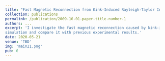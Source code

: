 ```yaml
---
title: "Fast Magnetic Reconnection from Kink-Induced Rayleigh-Taylor Instability"
collection: publications
permalink: /publication/2009-10-01-paper-title-number-1
authors: ...
excerpt: 'I investigate the fast magnetic reconnection caused by kink-induced Rayleigh-Taylor using 3D MHD 
simulation and compare it with previous experimental results.'
date: 2020-05-21
venue: 'TBD'
img: 'main21.png'
pub: 0
---
```

